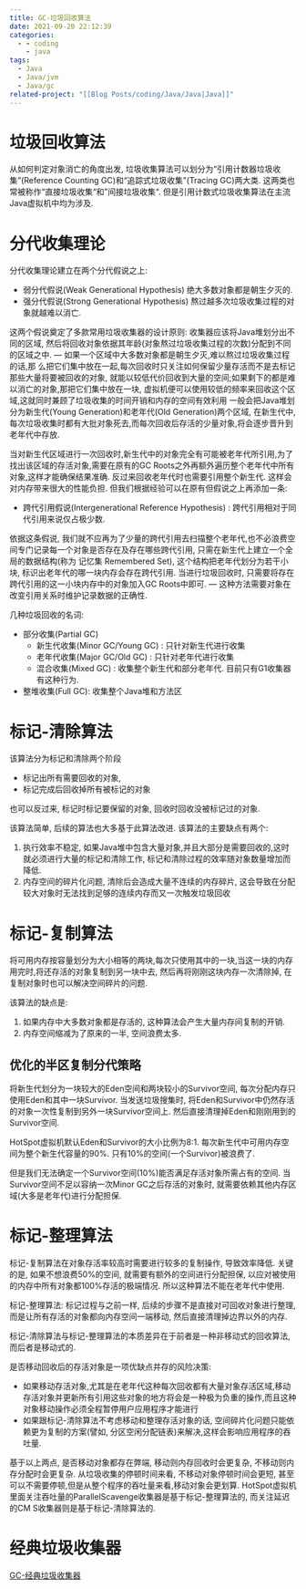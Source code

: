 ```yaml
---
title: GC-垃圾回收算法
date: 2021-09-20 22:12:39
categories:
  - - coding
    - java
tags:
  - Java
  - Java/jvm
  - Java/gc
related-project: "[[Blog Posts/coding/Java/Java|Java]]"
---
```




# 垃圾回收算法

从如何判定对象消亡的角度出发, 垃圾收集算法可以划分为“引用计数器垃圾收集”(Reference Counting GC)和“追踪式垃圾收集”(Tracing GC)两大类. 这两类也常被称作“直接垃圾收集“和”间接垃圾收集“. 但是引用计数式垃圾收集算法在主流Java虚拟机中均为涉及.

<!--more-->

# 分代收集理论

分代收集理论建立在两个分代假说之上:

- 弱分代假说(Weak Generational Hypothesis) 绝大多数对象都是朝生夕灭的.
- 强分代假说(Strong Generational Hypothesis) 熬过越多次垃圾收集过程的对象就越难以消亡.

这两个假说奠定了多款常用垃圾收集器的设计原则: 收集器应该将Java堆划分出不同的区域, 然后将回收对象依据其年龄(对象熬过垃圾收集过程的次数)分配到不同的区域之中. — 如果一个区域中大多数对象都是朝生夕灭,难以熬过垃圾收集过程的话,那
么把它们集中放在一起,每次回收时只关注如何保留少量存活而不是去标记那些大量将要被回收的对象, 就能以较低代价回收到大量的空间;如果剩下的都是难以消亡的对象,那把它们集中放在一块, 虚拟机便可以使用较低的频率来回收这个区域,这就同时兼顾了垃圾收集的时间开销和内存的空间有效利用
一般会把Java堆划分为新生代(Young Generation)和老年代(Old Generation)两个区域, 在新生代中,每次垃圾收集时都有大批对象死去,而每次回收后存活的少量对象,将会逐步晋升到老年代中存放.

当对新生代区域进行一次回收时,新生代中的对象完全有可能被老年代所引用,为了找出该区域的存活对象,需要在原有的GC Roots之外再额外遍历整个老年代中所有对象,这样才能确保结果准确. 反过来回收老年代时也需要引用整个新生代. 这样会对内存带来很大的性能负担. 但我们根据经验可以在原有但假说之上再添加一条:

- 跨代引用假说(Intergenerational Reference Hypothesis) : 跨代引用相对于同代引用来说仅占极少数.

依据这条假说, 我们就不应再为了少量的跨代引用去扫描整个老年代,也不必浪费空间专门记录每一个对象是否存在及存在哪些跨代引用, 只需在新生代上建立一个全局的数据结构(称为 记忆集 Remembered Set), 这个结构把老年代划分为若干小块, 标识出老年代的哪一块内存会存在跨代引用. 当进行垃圾回收时, 只需要将存在跨代引用的这一小块内存中的对象加入GC Roots中即可. — 这种方法需要对象在改变引用关系时维护记录数据的正确性.

几种垃圾回收的名词:

- 部分收集(Partial GC)
    - 新生代收集(Minor GC/Young GC) : 只针对新生代进行收集
    - 老年代收集(Major GC/Old GC) : 只针对老年代进行收集
    - 混合收集(Mixed GC) : 收集整个新生代和部分老年代. 目前只有G1收集器有这种行为.
- 整堆收集(Full GC): 收集整个Java堆和方法区

# 标记-清除算法

该算法分为标记和清除两个阶段

- 标记出所有需要回收的对象,
- 标记完成后回收掉所有被标记的对象

也可以反过来, 标记时标记要保留的对象, 回收时回收没被标记过的对象.

该算法简单, 后续的算法也大多基于此算法改进. 该算法的主要缺点有两个:

1. 执行效率不稳定, 如果Java堆中包含大量对象,并且大部分是需要回收的,这时就必须进行大量的标记和清除工作, 标记和清除过程的效率随对象数量增加而降低.
2. 内存空间的碎片化问题, 清除后会造成大量不连续的内存碎片, 这会导致在分配较大对象时无法找到足够的连续内存而又一次触发垃圾回收

# 标记-复制算法

将可用内存按容量划分为大小相等的两块,每次只使用其中的一块,当这一块的内存用完时,将还存活的对象复制到另一块中去, 然后再将刚刚这块内存一次清除掉, 在复制对象时也可以解决空间碎片的问题. 

该算法的缺点是:

1. 如果内存中大多数对象都是存活的, 这种算法会产生大量内存间复制的开销. 
2. 内存空间缩减为了原来的一半, 空间浪费太多.

## 优化的半区复制分代策略

将新生代划分为一块较大的Eden空间和两块较小的Survivor空间, 每次分配内存只使用Eden和其中一块Survivor. 当发送垃圾搜集时, 将Eden和Survivor中仍然存活的对象一次性复制到另外一块Survivor空间上. 然后直接清理掉Eden和刚刚用到的Survivor空间.

HotSpot虚拟机默认Eden和Survivor的大小比例为8:1. 每次新生代中可用内存空间为整个新生代容量的90%. 只有10%的空间(一个Survivor)被浪费了.

但是我们无法确定一个Survivor空间(10%)能否满足存活对象所需占有的空间. 当Survivor空间不足以容纳一次Minor GC之后存活的对象时, 就需要依赖其他内存区域(大多是老年代)进行分配担保.

# 标记-整理算法

标记-复制算法在对象存活率较高时需要进行较多的复制操作, 导致效率降低. 关键的是, 如果不想浪费50%的空间, 就需要有额外的空间进行分配担保, 以应对被使用的内存中所有对象都100%存活的极端情况. 所以这种算法不能在老年代中使用.

标记-整理算法: 标记过程与之前一样, 后续的步骤不是直接对可回收对象进行整理, 而是让所有存活的对象都向内存空间一端移动, 然后直接清理掉边界以外的内存.

标记-清除算法与标记-整理算法的本质差异在于前者是一种非移动式的回收算法, 而后者是移动式的.

是否移动回收后的存活对象是一项优缺点并存的风险决策:

- 如果移动存活对象,尤其是在老年代这种每次回收都有大量对象存活区域,移动存活对象并更新所有引用这些对象的地方将会是一种极为负重的操作,而且这种对象移动操作必须全程暂停用户应用程序才能进行
- 如果跟标记-清除算法不考虑移动和整理存活对象的话, 空间碎片化问题只能依赖更为复制的方案(譬如, 分区空闲分配链表)来解决,这样会影响应用程序的吞吐量.

基于以上两点, 是否移动对象都存在弊端, 移动则内存回收时会更复杂, 不移动则内存分配时会更复杂. 从垃圾收集的停顿时间来看, 不移动对象停顿时间会更短, 甚至可以不需要停顿,但是从整个程序的吞吐量来看,移动对象会更划算. HotSpot虚拟机里面关注吞吐量的ParallelScavenge收集器是基于标记-整理算法的, 而关注延迟的CM S收集器则是基于标记-清除算法的.

# 经典垃圾收集器

[GC-经典垃圾收集器](Blog%20Posts/coding/Java/GC-经典垃圾收集器.md)